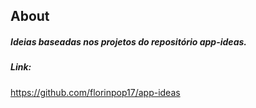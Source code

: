 <h2>About</h2>

<h5>Ideias baseadas nos projetos do repositório app-ideas.</h5>

<h5>Link: </h5>

https://github.com/florinpop17/app-ideas